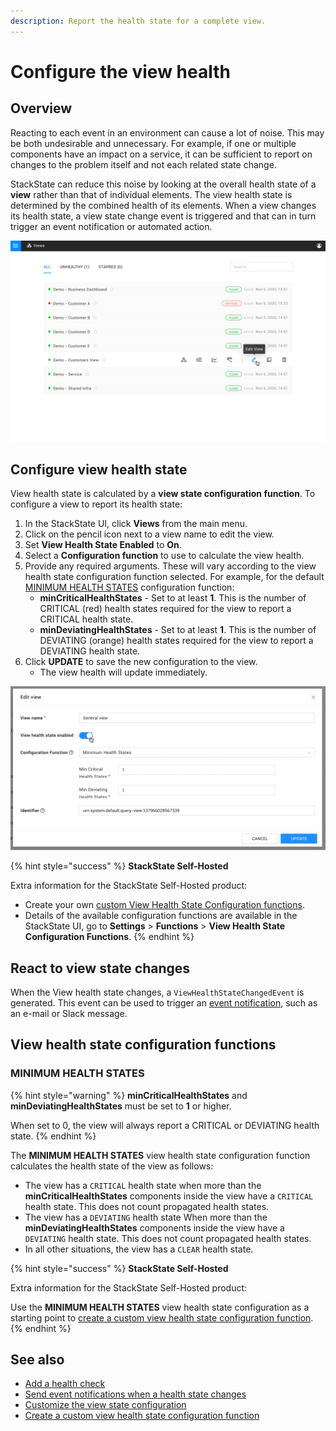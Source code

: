 ```yaml
---
description: Report the health state for a complete view.
---
```


# Configure the view health

## Overview

Reacting to each event in an environment can cause a lot of noise. This may be both undesirable and unnecessary. For example, if one or multiple components have an impact on a service, it can be sufficient to report on changes to the problem itself and not each related state change.

StackState can reduce this noise by looking at the overall health state of a **view** rather than that of individual elements. The view health state is determined by the combined health of its elements. When a view changes its health state, a view state change event is triggered and that can in turn trigger an event notification or automated action.

![Views list with view health state](../../.gitbook/assets/v45_views_list.png)

## Configure view health state

View health state is calculated by a **view state configuration function**. To configure a view to report its health state:

1. In the StackState UI, click **Views** from the main menu.
2. Click on the pencil icon next to a view name to edit the view.
3. Set **View Health State Enabled** to **On**.
4. Select a **Configuration function** to use to calculate the view health.
5. Provide any required arguments. These will vary according to the view health state configuration function selected. For example, for the default [MINIMUM HEALTH STATES](configure-view-health.md#minimum-health-states) configuration function:
   * **minCriticalHealthStates** - Set to at least **1**. This is the number of CRITICAL \(red\) health states required for the view to report a CRITICAL health state.
   * **minDeviatingHealthStates** - Set to at least **1**. This is the number of DEVIATING \(orange\) health states required for the view to report a DEVIATING health state.
6. Click **UPDATE** to save the new configuration to the view.
   * The view health will update immediately.

![Edit query view](../../.gitbook/assets/v45_edit_query_view.png)

{% hint style="success" %}
**StackState Self-Hosted**

Extra information for the StackState Self-Hosted product:

* Create your own [custom View Health State Configuration functions](../../develop/developer-guides/custom-functions/view-health-state-configuration-functions.md).
* Details of the available configuration functions are available in the StackState UI, go to **Settings** &gt; **Functions** &gt; **View Health State Configuration Functions**.
{% endhint %}

## React to view state changes

When the View health state changes, a `ViewHealthStateChangedEvent` is generated. This event can be used to trigger an [event notification](../metrics-and-events/send-event-notifications.md), such as an e-mail or Slack message.

## View health state configuration functions

### MINIMUM HEALTH STATES

{% hint style="warning" %}
**minCriticalHealthStates** and **minDeviatingHealthStates** must be set to **1** or higher.

When set to 0, the view will always report a CRITICAL or DEVIATING health state.
{% endhint %}

The **MINIMUM HEALTH STATES** view health state configuration function calculates the health state of the view as follows:

* The view has a `CRITICAL` health state when more than the **minCriticalHealthStates** components inside the view have a `CRITICAL` health state. This does not count propagated health states.
* The view has a `DEVIATING` health state When more than the **minDeviatingHealthStates** components inside the view have a `DEVIATING` health state. This does not count propagated health states.
* In all other situations, the view has a `CLEAR` health state.

{% hint style="success" %}
**StackState Self-Hosted**

Extra information for the StackState Self-Hosted product:

Use the **MINIMUM HEALTH STATES** view health state configuration as a starting point to [create a custom view health state configuration function](../../develop/developer-guides/custom-functions/view-health-state-configuration-functions.md#create-a-custom-view-health-state-configuration-function).
{% endhint %}

## See also

* [Add a health check](add-a-health-check.md)
* [Send event notifications when a health state changes](../metrics-and-events/send-event-notifications.md)
* [Customize the view state configuration](../../develop/developer-guides/custom-functions/view-health-state-configuration-functions.md "StackState Self-Hosted only")
* [Create a custom view health state configuration function](../../develop/developer-guides/custom-functions/view-health-state-configuration-functions.md#create-a-custom-view-health-state-configuration-function "StackState Self-Hosted only")
